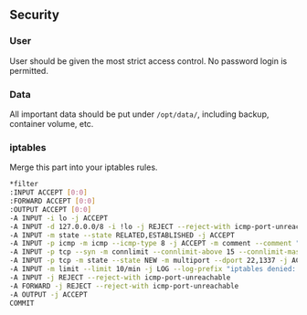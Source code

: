 ## Security

### User
User should be given the most strict access control.
No password login is permitted.

### Data 
All important data should be put under `/opt/data/`, including backup, container volume, etc.


### iptables
Merge this part into your iptables rules.
```sh
*filter
:INPUT ACCEPT [0:0]
:FORWARD ACCEPT [0:0]
:OUTPUT ACCEPT [0:0]
-A INPUT -i lo -j ACCEPT
-A INPUT -d 127.0.0.0/8 -i !lo -j REJECT --reject-with icmp-port-unreachable
-A INPUT -m state --state RELATED,ESTABLISHED -j ACCEPT
-A INPUT -p icmp -m icmp --icmp-type 8 -j ACCEPT -m comment --comment "Allow Ping"
-A INPUT -p tcp --syn -m connlimit --connlimit-above 15 --connlimit-mask 32 -j REJECT --reject-with tcp-reset -m comment --comment "Limit 30 conns for each IP"
-A INPUT -p tcp -m state --state NEW -m multiport --dport 22,1337 -j ACCEPT -m comment --comment "Allow known services access"
-A INPUT -m limit --limit 10/min -j LOG --log-prefix "iptables denied: " --log-level 7 -m comment --comment "Log deny pkts"
-A INPUT -j REJECT --reject-with icmp-port-unreachable
-A FORWARD -j REJECT --reject-with icmp-port-unreachable
-A OUTPUT -j ACCEPT
COMMIT

```
